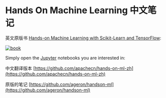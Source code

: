 Hands On Machine Learning 中文笔记
==========================

英文原版书 [Hands-on Machine Learning with Scikit-Learn and TensorFlow](http://shop.oreilly.com/product/0636920052289.do):

[![book](http://akamaicovers.oreilly.com/images/0636920052289/cat.gif)](http://shop.oreilly.com/product/0636920052289.do)

Simply open the [Jupyter](http://jupyter.org/) notebooks you are interested in:

中文翻译版本 [https://github.com/apachecn/hands-on-ml-zh](https://github.com/apachecn/hands-on-ml-zh)


原版的笔记 [https://github.com/ageron/handson-ml](https://github.com/ageron/handson-ml)
